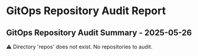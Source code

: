 # GitOps Repository Audit Report

## GitOps Repository Audit Summary - 2025-05-26
⚠️ Directory 'repos' does not exist. No repositories to audit.
